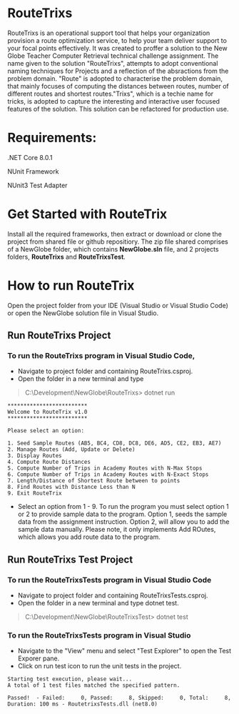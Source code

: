 # RouteTrixs
RouteTrixs is an operational support tool that helps your organization provision a route optimization service, to help your team deliver support to your focal points effectively. It was created to proffer a solution to the New Globe Teacher Computer Retrieval technical challenge assignment. The name given to the solution "RouteTrixs", attempts to adopt conventional naming techniques for Projects and a reflection of the absractions from the problem domain. "Route" is adopted to characterise the problem domain, that mainly focuses of computing the distances between routes, number of different routes and shortest routes."Trixs", which is a techie name for tricks, is adopted to capture the interesting and interactive user focused features of the solution. This solution can be refactored for production use.

# Requirements: 
.NET Core 8.0.1

NUnit Framework

NUnit3 Test Adapter 

# Get Started with RouteTrix
Install all the required frameworks, then extract or download or clone the project from shared file or github repositiory. The zip file shared comprises of a NewGlobe folder,  which contains **NewGlobe.sln** file, and 2 projects folders, **RouteTrixs** and **RouteTrixsTest**.

# How to run RouteTrix
Open the project folder from your IDE (Visual Studio or Visual Studio Code) or open the NewGlobe solution file in Visual Studio.

## Run RouteTrixs Project
### To run the RouteTrixs program in Visual Studio Code, 
- Navigate to project folder and containing RouteTrixs.csproj. 
- Open the folder in a new terminal and type 
> C:\Development\NewGlobe\RouteTrixs> dotnet run

```
*************************
Welcome to RouteTrix v1.0
*************************

Please select an option:

1. Seed Sample Routes (AB5, BC4, CD8, DC8, DE6, AD5, CE2, EB3, AE7)
2. Manage Routes (Add, Update or Delete)
3. Display Routes
4. Compute Route Distances
5. Compute Number of Trips in Academy Routes with N-Max Stops
6. Compute Number of Trips in Academy Routes with N-Exact Stops
7. Length/Distance of Shortest Route between to points
8. Find Routes with Distance Less than N
9. Exit RouteTrix

```
- Select an option from 1 - 9. To run the program you must select option 1 or 2 to provide sample data to the program. Option 1, seeds the sample data from the assignment instruction. Option 2, will allow you to add the sample data manually. Please note, it only implements Add ROutes, which allows you add route data to the program.

## Run RouteTrixs Test Project
### To run the RouteTrixsTests program in Visual Studio Code 
- Navigate to project folder and containing RouteTrixsTests.csproj. 
- Open the folder in a new terminal and type dotnet test.
> C:\Development\NewGlobe\RouteTrixsTest> dotnet test

### To run the RouteTrixsTests program in Visual Studio 
- Navigate to the "View" menu and select "Test Explorer" to open the Test Exporer pane. 
- Click on run test icon to run the unit tests in the project.

```
Starting test execution, please wait...
A total of 1 test files matched the specified pattern.

Passed!  - Failed:     0, Passed:     8, Skipped:     0, Total:     8, Duration: 100 ms - RoutetrixsTests.dll (net8.0)

```



